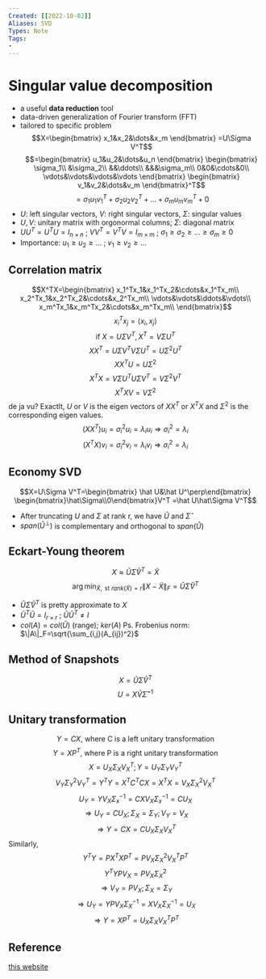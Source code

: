 ```yaml
---
Created: [[2022-10-02]]
Aliases: SVD
Types: Note
Tags: 
- 
---
```

# Singular value decomposition
- a useful **data reduction** tool
- data-driven generalization of Fourier transform (FFT)
- tailored to specific problem
$$X=\begin{bmatrix}
x_1&x_2&\dots&x_m
\end{bmatrix}
=U\Sigma V^T$$
$$=\begin{bmatrix}
u_1&u_2&\dots&u_n
\end{bmatrix}
\begin{bmatrix}
\sigma_1\\
&\sigma_2\\
&&\ddots\\
&&&\sigma_m\\
0&0&\cdots&0\\
\vdots&\vdots&\vdots&\vdots
\end{bmatrix}
\begin{bmatrix}
v_1&v_2&\dots&v_m
\end{bmatrix}^T$$
$$=\sigma_1u_1v_1^T+\sigma_2u_2v_2^T+\dots+\sigma_mu_mv_m^T+0$$
- $U$: left singular vectors, $V$: right singular vectors, $\Sigma$: singular values
- $U,V$: unitary matrix with orgonormal columns; $\Sigma$: diagonal matrix
- $UU^T=U^TU=I_{n\times n}$ ; $VV^T=V^TV=I_{m\times m}$ ; $\sigma_1\geq\sigma_2\geq\dots\geq\sigma_m\geq0$
- Importance: $u_1\geq u_2\geq\dots$ ; $v_1\geq v_2\geq\dots$

## Correlation matrix
$$X^TX=\begin{bmatrix}
x_1^Tx_1&x_1^Tx_2&\cdots&x_1^Tx_m\\
x_2^Tx_1&x_2^Tx_2&\cdots&x_2^Tx_m\\
\vdots&\vdots&\ddots&\vdots\\
x_m^Tx_1&x_m^Tx_2&\cdots&x_m^Tx_m\\
\end{bmatrix}$$
$$x_i^Tx_j=\langle x_i,x_j\rangle$$
$$\text{if }X=U\Sigma V^T,X^T=V\Sigma U^T$$
$$XX^T=U\Sigma V^TV\Sigma U^T=U\Sigma^2U^T$$
$$XX^TU=U\Sigma^2$$
$$X^TX=V\Sigma U^TU\Sigma V^T=V\Sigma^2V^T$$
$$X^TXV=V\Sigma^2$$
de ja vu? Exactlt, $U$ or $V$ is the eigen vectors of $XX^T$ or $X^TX$ and $\Sigma^2$ is the corresponding eigen values. 
$$(XX^T)u_i=\sigma_i^2u_i=\lambda_iu_i\Rightarrow\sigma_i^2=\lambda_i$$
$$(X^TX)v_i=\sigma_i^2v_i=\lambda_iv_i\Rightarrow\sigma_i^2=\lambda_i$$

## Economy SVD
$$X=U\Sigma V^T=\begin{bmatrix}
\hat U&\hat U^\perp\end{bmatrix}
\begin{bmatrix}\hat\Sigma\\0\end{bmatrix}V^T
=\hat U\hat\Sigma V^T$$
- After truncating $U$ and $\Sigma$ at rank r, we have $\hat U$ and $\hat \Sigma$
- $span(\hat U^\perp)$ is complementary and orthogonal to $span(\hat U)$

## Eckart-Young theorem
$$X\approx \tilde U\tilde \Sigma \tilde V^T=\tilde X$$
$$\arg\min_{\tilde X,\text{ st } rank(\tilde X)=r}\|X-\tilde X\|_F=\tilde U\tilde \Sigma \tilde V^T$$
- $\tilde U\tilde \Sigma\tilde V^T$ is pretty approximate to $X$
- $\tilde U^T\tilde U=I_{r\times r}$ ;  $\tilde U\tilde U^T\neq I$
- $col(A)=col(\tilde U)$ (range); $ker(A)$
Ps. Frobenius norm: $\|A\|_F=\sqrt{\sum_{i,j}(A_{ij})^2}$

## Method of Snapshots
$$X=\tilde U\tilde\Sigma \tilde V^T$$
$$U=X\tilde V\tilde\Sigma^{-1}$$

## Unitary transformation
$$Y=CX\text{, where C is a left unitary transformation}$$
$$Y=XP^T\text{, where P is a right unitary transformation}$$
$$X=U_X\Sigma_XV_X^T; Y=U_Y\Sigma_YV_Y^T$$
$$V_Y\Sigma_Y^2V_Y^T=Y^TY=X^TC^TCX=X^TX=V_X\Sigma_X^2V_X^T$$
$$U_Y=YV_X\Sigma_x^{-1}=CXV_X\Sigma_x^{-1}=CU_X$$
$$\Rightarrow U_Y=CU_X; \Sigma_X=\Sigma_Y;V_Y=V_X$$
$$\Rightarrow Y=CX=CU_X\Sigma_XV_X^T$$
Similarly, 
$$Y^TY=PX^TXP^T=PV_X\Sigma_X^2V_X^TP^T$$
$$Y^TYPV_X=PV_X\Sigma_X^2$$
$$\Rightarrow V_Y=PV_X; \Sigma_X=\Sigma_Y$$
$$\Rightarrow U_Y=YPV_X\Sigma_X^{-1}=XV_X\Sigma_X^{-1}=U_X$$
$$\Rightarrow Y=XP^T=U_X\Sigma_XV_X^TP^T$$

## Reference
[this website](https://www.youtube.com/playlist?list=PLMrJAkhIeNNRpsRhXTMt8uJdIGz9-X_1-)
